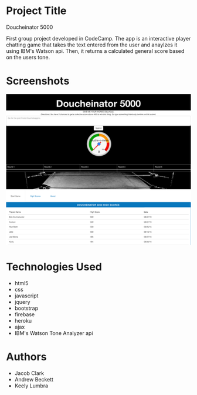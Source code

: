 # Project Title
Doucheinator 5000

First group project developed in CodeCamp. The app is an interactive player chatting game that takes the text entered from the user and anaylzes it using IBM's Watson api. Then, it returns a calculated general score based on the users tone.

# Screenshots
![game](https://github.com/Jclarc/stringCheese/blob/master/assets/images/Screen%20Shot%202016-09-03%20at%209.53.55%20AM.png)
![high score](https://github.com/Jclarc/stringCheese/blob/master/assets/images/Screen%20Shot%202016-09-03%20at%209.55.29%20AM.png)

# Technologies Used
- html5
- css
- javascript
- jquery
- bootstrap
- firebase
- heroku
- ajax
- IBM's Watson Tone Analyzer api

# Authors
- Jacob Clark
- Andrew Beckett
- Keely Lumbra




